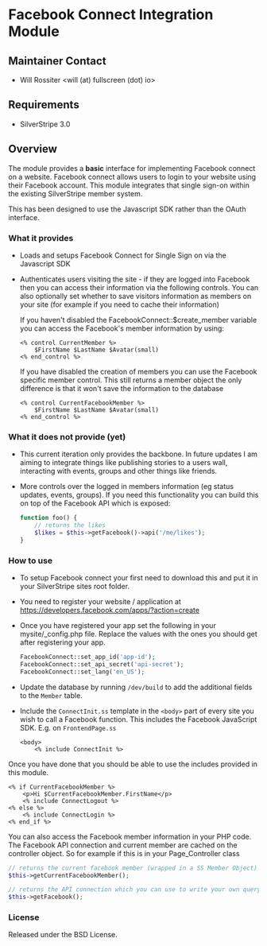 # Facebook Connect Integration Module

## Maintainer Contact 
 * Will Rossiter 
   <will (at) fullscreen (dot) io>
	
## Requirements
 * SilverStripe 3.0 

## Overview

The module provides a **basic** interface for implementing Facebook connect on 
a website. Facebook connect allows users to login to your website using their 
Facebook account. This module integrates that single sign-on within the existing 
SilverStripe member system.

This has been designed to use the Javascript SDK rather than the OAuth interface.

### What it provides

 * Loads and setups Facebook Connect for Single Sign on via the Javascript SDK

 * Authenticates users visiting the site - if they are logged into Facebook then 
 you can access their information via the following controls. You can also 
 optionally set whether to save visitors information as members on your site 
 (for example if you need to cache their information)
	
   If you haven't disabled the FacebookConnect::$create_member variable you can 
   access the Facebook's member information by using:

    ```
	<% control CurrentMember %>
		$FirstName $LastName $Avatar(small)
	<% end_control %>
	```

   If you have disabled the creation of members you can use the Facebook specific 
   member control. This still returns a member object the only difference is that 
   it won't save the information to the database

    ```
	<% control CurrentFacebookMember %>
		$FirstName $LastName $Avatar(small)
	<% end_control %>
    ```
	
### What it does not provide (yet)

  * This current iteration only provides the backbone. In future updates I am aiming 
  to integrate things like publishing stories to a users wall, interacting with events, 
  groups and other things like friends.
  * More controls over the logged in members information (eg status updates, events, 
  groups). If you need this functionality you can build this on top of the Facebook API 
  which is exposed:

    ```php
	function foo() {
		// returns the likes		
		$likes = $this->getFacebook()->api('/me/likes');
	}
    ```
	
### How to use

  * To setup Facebook connect your first need to download this and put it in your 
  SilverStripe sites root folder. 
  * You need to register your website / application at 
  https://developers.facebook.com/apps/?action=create
  * Once you have registered your app set the following in your mysite/_config.php 
  file. Replace the values with the ones you should get after registering your app.

    ```php
    FacebookConnect::set_app_id('app-id');
    FacebookConnect::set_api_secret('api-secret');
    FacebookConnect::set_lang('en_US');
    ```

  * Update the database by running `/dev/build` to add the additional fields to 
  the `Member` table.

  * Include the `ConnectInit.ss` template in the `<body>` part of every site you 
  wish to call a Facebook function. This includes the Facebook JavaScript SDK. 
  E.g. on `FrontendPage.ss`

    ```
    <body>
        <% include ConnectInit %>
    ```

Once you have done that you should be able to use the includes provided in this module.

```
<% if CurrentFacebookMember %>
	<p>Hi $CurrentFacebookMember.FirstName</p>
	<% include ConnectLogout %>
<% else %>
	<% include ConnectLogin %>
<% end_if %>
```

You can also access the Facebook member information in your PHP code. The Facebook API 
connection and current member are cached on the controller object. So for example if 
this is in your Page_Controller class

```php
// returns the current facebook member (wrapped in a SS Member Object)	
$this->getCurrentFacebookMember();

// returns the API connection which you can use to write your own query
$this->getFacebook(); 
```
	
### License

Released under the BSD License. 
	
